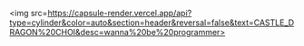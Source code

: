 <img src=https://capsule-render.vercel.app/api?type=cylinder&color=auto&section=header&reversal=false&text=CASTLE_DRAGON%20CHOI&desc=wanna%20be%20programmer>
